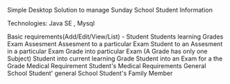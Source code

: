 Simple Desktop Solution to manage Sunday School Student Information

Technologies: Java SE , Mysql

Basic requirements(Add/Edit/View/List) - 
  Student 
  Students learning Grades 
  Exam
  Assesment
  Assesment to a particular Exam
  Student to an Assesment in a particular Exam
  Grade into particular Exam (A Grade has only one Subject)
  Student into current learning Grade
  Student into an Exam for a the Grade
  Medical Requirement
  Student's Medical Requirements
  General School
  Student' general School
  Student's Family Member
  
